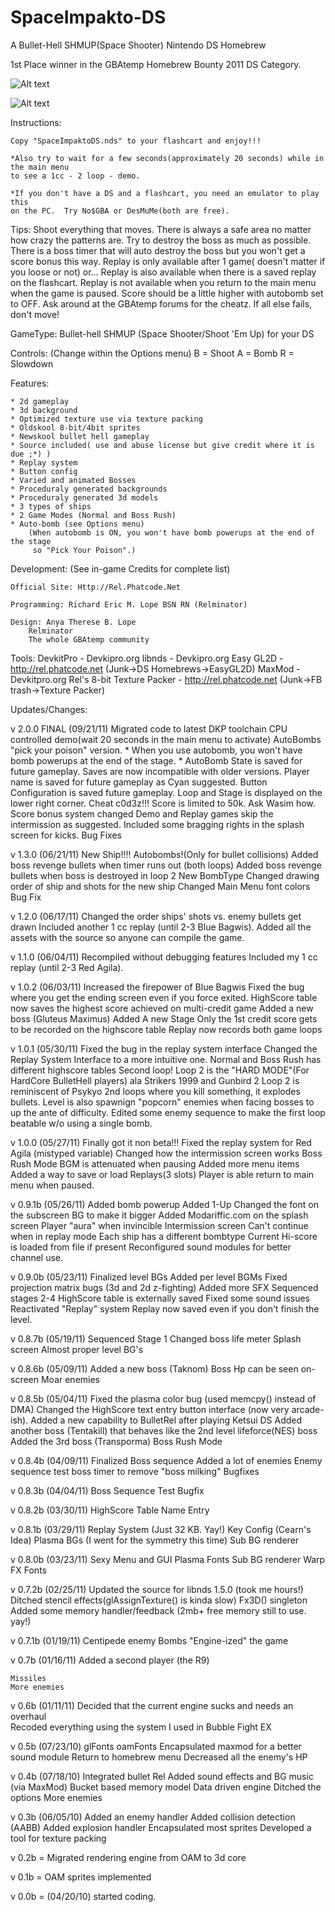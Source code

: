 # SpaceImpakto-DS
A Bullet-Hell SHMUP(Space Shooter) Nintendo DS Homebrew

1st Place winner in the GBAtemp Homebrew Bounty 2011 DS Category.

![Alt text](http://www.rel.phatcode.net/nds_temp/SIDS_screen_03.png "SHMUP")

![Alt text](http://www.rel.phatcode.net/nds_temp/SIDS_screen_02.png "SHMUP")


Instructions:

	Copy "SpaceImpaktoDS.nds" to your flashcart and enjoy!!!

	*Also try to wait for a few seconds(approximately 20 seconds) while in the main menu
	to see a 1cc - 2 loop - demo.

	*If you don't have a DS and a flashcart, you need an emulator to play this
	on the PC.  Try No$GBA or DesMuMe(both are free).
	
Tips:
	Shoot everything that moves.
	There is always a safe area no matter how crazy the patterns are.
	Try to destroy the boss as much as possible.  There is a boss timer
	   that will auto destroy the boss but you won't get a score bonus
	   this way.
	Replay is only available after 1 game( doesn't matter if you loose or not) or...
	Replay is also available when there is a saved replay on the flashcart.
	Replay is not available when you return to the main menu when the game is paused.
	Score should be a little higher with autobomb set to OFF.
	Ask around at the GBAtemp forums for the cheatz.
	If all else fails, don't move!
	

GameType: Bullet-hell SHMUP (Space Shooter/Shoot 'Em Up) for your DS


Controls: (Change within the Options menu)
	B = Shoot
	A = Bomb
	R = Slowdown

Features:

	* 2d gameplay
	* 3d background
	* Optimized texture use via texture packing
	* Oldskool 8-bit/4bit sprites
	* Newskool bullet hell gameplay
	* Source included( use and abuse license but give credit where it is due ;*) )
	* Replay system
	* Button config
	* Varied and animated Bosses
	* Proceduraly generated backgrounds
	* Proceduraly generated 3d models 
	* 3 types of ships
	* 2 Game Modes (Normal and Boss Rush)
	* Auto-bomb (see Options menu)
		(When autobomb is ON, you won't have bomb powerups at the end of the stage
		 so "Pick Your Poison".)

Development:
	(See in-game Credits for complete list)


	Official Site: Http://Rel.Phatcode.Net

	Programming: Richard Eric M. Lope BSN RN (Relminator)

	Design: Anya Therese B. Lope
		Relminator
		The whole GBAtemp community



Tools: 	DevkitPro - Devkipro.org
	libnds - Devkipro.org
	Easy GL2D - http://rel.phatcode.net (Junk->DS Homebrews->EasyGL2D)
	MaxMod - Devkitpro.org
	Rel's 8-bit Texture Packer - http://rel.phatcode.net (Junk->FB trash->Texture Packer)

	
Updates/Changes:

v 2.0.0 FINAL  (09/21/11)
	Migrated code to latest DKP toolchain
	CPU controlled demo(wait 20 seconds in the main menu to activate)
	AutoBombs "pick your poison" version.
		* When you use autobomb, you won't have bomb powerups at the end of the stage.
		* AutoBomb State is saved for future gameplay. 
	Saves are now incompatible with older versions.
	Player name is saved for future gameplay as Cyan suggested.
	Button Configuration is saved future gameplay. 
	Loop and Stage is displayed on the lower right corner.
	Cheat c0d3z!!! Score is limited to 50k. Ask Wasim how.
	Score bonus system changed 
	Demo and Replay games skip the intermission as suggested.
	Included some bragging rights in the splash screen for kicks.
	Bug Fixes
	
v 1.3.0  (06/21/11)
	New Ship!!!!
	Autobombs!(Only for bullet collisions)
	Added boss revenge bullets when timer runs out (both loops)
	Added boss revenge bullets when boss is destroyed in loop 2
	New BombType
	Changed drawing order of ship and shots for the new ship
	Changed Main Menu font colors
	Bug Fix

v 1.2.0  (06/17/11)
	Changed the order ships' shots vs. enemy bullets get drawn
	Included another 1 cc replay (until 2-3 Blue Bagwis).
	Added all the assets with the source so anyone can compile the game.

v 1.1.0  (06/04/11)
	Recompiled without debugging features
	Included my 1 cc replay (until 2-3 Red Agila).
	
v 1.0.2  (06/03/11)
	Increased the firepower of Blue Bagwis
	Fixed the bug where you get the ending screen even if you force exited.
	HighScore table now saves the highest score achieved on multi-credit game
	Added a new boss (Gluteus Maximus)
	Added A new Stage
	Only the 1st credit score gets to be recorded on the highscore table
	Replay now records both game loops
	
v 1.0.1  (05/30/11)
	Fixed the bug in the replay system interface
	Changed the Replay System Interface to a more intuitive one.
	Normal and Boss Rush has different highscore tables
	Second loop!
	Loop 2 is the "HARD MODE"(For HardCore BulletHell players) ala Strikers 1999 and Gunbird 2 
	Loop 2 is reminiscent of Psykyo 2nd loops where you kill something, it explodes bullets.
	Level is also spawnign "popcorn" enemies when facing bosses to up the ante of difficulty.
	Edited some enemy sequence to make the first loop beatable w/o using a single bomb.
	
	
v 1.0.0  (05/27/11)
	Finally got it non beta!!!
	Fixed the replay system for Red Agila (mistyped variable)
	Changed how the intermission screen works
	Boss Rush Mode
	BGM is attenuated when pausing 
	Added more menu items
	Added a way to save or load Replays(3 slots)
	Player is able return to main menu when paused.

v 0.9.1b  (05/26/11)
	Added bomb powerup
	Added 1-Up
	Changed the font on the subscreen BG to make it bigger
	Added Modariffic.com on the splash screen
	Player "aura" when invincible
	Intermission screen
	Can't continue when in replay mode
	Each ship has a different bombtype
	Current Hi-score is loaded from file if present
	Reconfigured sound modules for better channel use.
 
v 0.9.0b  (05/23/11)
	Finalized level BGs
	Added per level BGMs
	Fixed projection matrix bugs (3d and 2d z-fighting)
	Added more SFX
	Sequenced stages 2-4
	HighScore table is externally saved
	Fixed some sound issues
	Reactivated "Replay" system
	Replay now saved even if you don't finish the level.
	

v 0.8.7b  (05/19/11)
	Sequenced Stage 1
	Changed boss life meter
	Splash screen
	Almost proper level BG's
	
v 0.8.6b  (05/09/11)
	Added a new boss (Taknom)
	Boss Hp can be seen on-screen
	Moar enemies

v 0.8.5b  (05/04/11)
	Fixed the plasma color bug (used memcpy() instead of DMA)
	Changed the HighScore text entry button interface (now very arcade-ish).
	Added a new capability to BulletRel
 after playing Ketsui DS
	Added another boss (Tentakill) that behaves like the 2nd level lifeforce(NES) boss
	Added the 3rd boss (Transporma)
	Boss Rush Mode
	

v 0.8.4b  (04/09/11)
	Finalized Boss sequence
	Added a lot of enemies
	Enemy sequence test
	boss timer to remove "boss milking"
	Bugfixes

v 0.8.3b  (04/04/11)
	Boss Sequence Test
	Bugfix
	

v 0.8.2b  (03/30/11)
	HighScore Table
	Name Entry

v 0.8.1b  (03/29/11)
	Replay System (Just 32 KB. Yay!)
	Key Config (Cearn's Idea)
	Plasma BGs (I went for the symmetry this time)
	Sub BG renderer
	
v 0.8.0b  (03/23/11)
	Sexy Menu and GUI
	Plasma Fonts
	Sub BG renderer
	Warp FX
	Fonts		

v 0.7.2b  (02/25/11)
	Updated the source for libnds 1.5.0 (took me hours!)
	Ditched stencil effects(glAssignTexture() is kinda slow)
	Fx3D() singleton
	Added some memory handler/feedback (2mb+ free memory still to use. yay!)		

	

v 0.7.1b  (01/19/11)
	Centipede enemy
	Bombs
	"Engine-ized" the game

	

v 0.7b  (01/16/11)
	Added a second player (the R9)

	Missiles
	More enemies
	


v 0.6b  (01/11/11)
	Decided
 that the current engine sucks and needs an overhaul	
	Recoded everything using the system I used in Bubble Fight EX
	

v 0.5b  (07/23/10)
	glFonts
	oamFonts
	Encapsulated maxmod for a better sound module
	Return to homebrew menu 
	Decreased all the enemy's HP
	

v 0.4b  (07/18/10)
	Integrated bullet Rel
	Added sound effects and BG music (via MaxMod)
	Bucket based memory model
	Data driven engine
	Ditched the options
	More enemies

v 0.3b	(06/05/10)
	Added an enemy handler
	Added collision detection (AABB)
	Added explosion handler
	Encapsulated most sprites
	Developed a tool for texture packing

v 0.2b = Migrated rendering engine from OAM to 3d core

v 0.1b = OAM sprites implemented

v 0.0b = (04/20/10) started coding.



